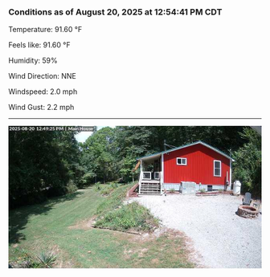 ### Conditions as of August 20, 2025 at 12:54:41 PM CDT 

Temperature: 91.60 &deg;F

Feels like: 91.60 &deg;F

Humidity: 59%

Wind Direction: NNE

Windspeed: 2.0 mph

Wind Gust: 2.2 mph

---

<img src="./images/latest.jpeg"/>

